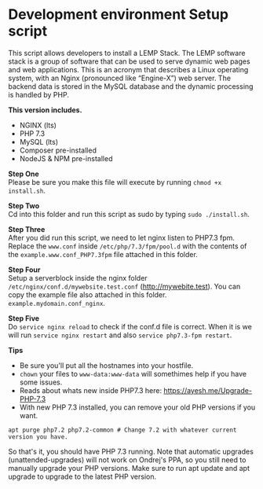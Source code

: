 # Development environment Setup script

This script allows developers to install a LEMP Stack. The LEMP software stack is a group of software that can be used to serve dynamic web pages and web applications. This is an acronym that describes a Linux operating system, with an Nginx (pronounced like “Engine-X”) web server. The backend data is stored in the MySQL database and the dynamic processing is handled by PHP.

**This version includes.**
   - NGINX (lts)
   - PHP 7.3
   - MySQL (lts)
   - Composer pre-installed
   - NodeJS & NPM pre-installed


**Step One**    
Please be sure you make this file will execute by running `chmod +x install.sh`.

**Step Two**    
Cd into this folder and run this script as sudo by typing `sudo ./install.sh`.

**Step Three**  
After you did run this script, we need to let nginx listen to PHP7.3 fpm.
Replace the `www.conf` inside `/etc/php/7.3/fpm/pool.d` with the contents of the `example.www.conf_PHP7.3fpm` file attached in this folder.

**Step Four**   
Setup a serverblock inside the nginx folder `/etc/nginx/conf.d/mywebsite.test.conf` (http://mywebite.test). You can copy the example file
also attached in this folder. `example.mydomain.conf_nginx`.

**Step Five**   
Do `service nginx reload` to check if the conf.d file is correct. When it is we will run `service nginx restart` and also `service php7.3-fpm restart`.

**Tips**    
* Be sure you'll put all the hostnames into your hostfile.
* `chown` your files to `www-data:www-data` will somethimes help if you have some issues.
* Reads about whats new inside PHP7.3 here: https://ayesh.me/Upgrade-PHP-7.3
* With new PHP 7.3 installed, you can remove your old PHP versions if you want.

`apt purge php7.2 php7.2-common # Change 7.2 with whatever current version you have.`

So that's it, you should have PHP 7.3 running. Note that automatic upgrades (unattended-upgrades) will not work on Ondrej's PPA, so you still need to manually upgrade your PHP versions. Make sure to run apt update and apt upgrade to upgrade to the latest PHP version.
